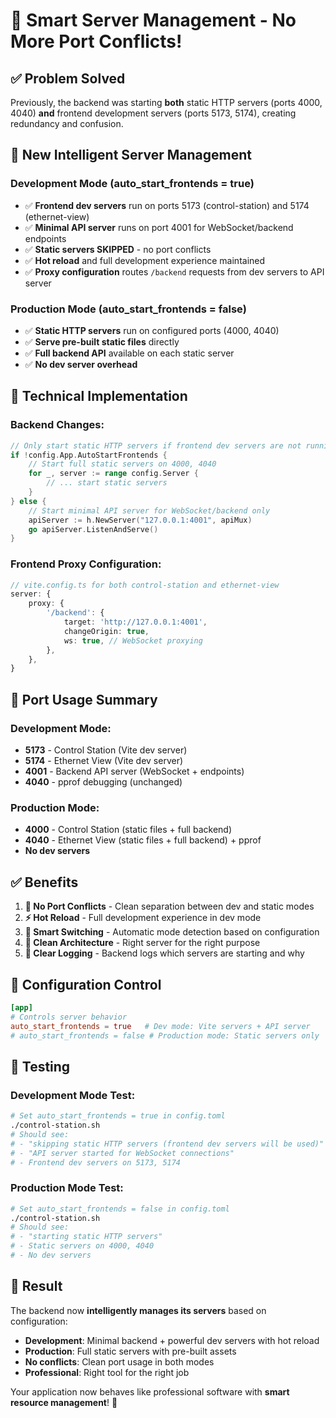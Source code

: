 # 🎯 Smart Server Management - No More Port Conflicts!

## ✅ Problem Solved

Previously, the backend was starting **both** static HTTP servers (ports 4000, 4040) **and** frontend development servers (ports 5173, 5174), creating redundancy and confusion.

## 🚀 New Intelligent Server Management

### **Development Mode** (auto_start_frontends = true)
- ✅ **Frontend dev servers** run on ports 5173 (control-station) and 5174 (ethernet-view)
- ✅ **Minimal API server** runs on port 4001 for WebSocket/backend endpoints
- ✅ **Static servers SKIPPED** - no port conflicts
- ✅ **Hot reload** and full development experience maintained
- ✅ **Proxy configuration** routes `/backend` requests from dev servers to API server

### **Production Mode** (auto_start_frontends = false)
- ✅ **Static HTTP servers** run on configured ports (4000, 4040)
- ✅ **Serve pre-built static files** directly
- ✅ **Full backend API** available on each static server
- ✅ **No dev server overhead**

## 🔧 Technical Implementation

### Backend Changes:
```go
// Only start static HTTP servers if frontend dev servers are not running
if !config.App.AutoStartFrontends {
    // Start full static servers on 4000, 4040
    for _, server := range config.Server {
        // ... start static servers
    }
} else {
    // Start minimal API server for WebSocket/backend only
    apiServer := h.NewServer("127.0.0.1:4001", apiMux)
    go apiServer.ListenAndServe()
}
```

### Frontend Proxy Configuration:
```typescript
// vite.config.ts for both control-station and ethernet-view
server: {
    proxy: {
        '/backend': {
            target: 'http://127.0.0.1:4001',
            changeOrigin: true,
            ws: true, // WebSocket proxying
        },
    },
}
```

## 🎯 Port Usage Summary

### Development Mode:
- **5173** - Control Station (Vite dev server)
- **5174** - Ethernet View (Vite dev server)  
- **4001** - Backend API server (WebSocket + endpoints)
- **4040** - pprof debugging (unchanged)

### Production Mode:
- **4000** - Control Station (static files + full backend)
- **4040** - Ethernet View (static files + full backend) + pprof
- **No dev servers**

## ✅ Benefits

1. **🚫 No Port Conflicts** - Clean separation between dev and static modes
2. **⚡ Hot Reload** - Full development experience in dev mode
3. **🔄 Smart Switching** - Automatic mode detection based on configuration
4. **🎯 Clean Architecture** - Right server for the right purpose
5. **📝 Clear Logging** - Backend logs which servers are starting and why

## 🔧 Configuration Control

```toml
[app]
# Controls server behavior
auto_start_frontends = true   # Dev mode: Vite servers + API server
# auto_start_frontends = false # Production mode: Static servers only
```

## 🧪 Testing

### Development Mode Test:
```bash
# Set auto_start_frontends = true in config.toml
./control-station.sh
# Should see:
# - "skipping static HTTP servers (frontend dev servers will be used)"
# - "API server started for WebSocket connections"
# - Frontend dev servers on 5173, 5174
```

### Production Mode Test:
```bash
# Set auto_start_frontends = false in config.toml
./control-station.sh
# Should see:
# - "starting static HTTP servers"
# - Static servers on 4000, 4040
# - No dev servers
```

## 🎉 Result

The backend now **intelligently manages its servers** based on configuration:

- **Development**: Minimal backend + powerful dev servers with hot reload
- **Production**: Full static servers with pre-built assets
- **No conflicts**: Clean port usage in both modes
- **Professional**: Right tool for the right job

Your application now behaves like professional software with **smart resource management**! 🚀